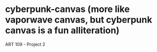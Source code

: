 # cyberpunk-canvas (more like vaporwave canvas, but cyberpunk canvas is a fun alliteration)
ART 109 - Project 2
